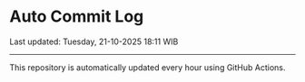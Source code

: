 # Auto Commit Log

Last updated: Tuesday, 21-10-2025 18:11 WIB

---

This repository is automatically updated every hour using GitHub Actions.
